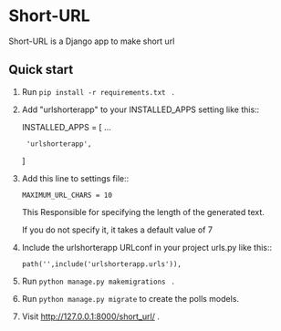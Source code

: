 # Short-URL

Short-URL is a Django app to make short url 


Quick start
-----------
1. Run ``pip install -r requirements.txt `` .


2. Add "urlshorterapp" to your INSTALLED_APPS setting like this::

    INSTALLED_APPS = [
        ...
	
        'urlshorterapp',
	
    ]
    
3. Add this line to settings file::    

	`` MAXIMUM_URL_CHARS = 10 ``

	 This Responsible for specifying the length of the generated text.

	 If you do not specify it, it takes a default value of 7   

4. Include the urlshorterapp URLconf in your project urls.py like this::

    ``path('',include('urlshorterapp.urls')),``

5. Run ``python manage.py makemigrations `` .

6. Run ``python manage.py migrate`` to create the polls models.

7. Visit http://127.0.0.1:8000/short_url/  .
